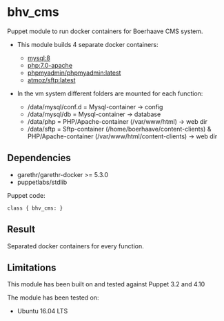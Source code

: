 # bhv_cms

Puppet module to run docker containers for Boerhaave CMS system.

* This module builds 4 separate docker containers:
    - [mysql:8](https://hub.docker.com/_/mysql/)
    - [php:7.0-apache](https://hub.docker.com/_/php/)
    - [phpmyadmin/phpmyadmin:latest](https://hub.docker.com/r/phpmyadmin/phpmyadmin/)
    - [atmoz/sftp:latest](https://hub.docker.com/r/atmoz/sftp/)

* In the vm system different folders are mounted for each function:
    - /data/mysql/conf.d     = Mysql-container -> config
    - /data/mysql/db         = Mysql-container -> database
    - /data/php              = PHP/Apache-container (/var/www/html) -> web dir
    - /data/sftp             = Sftp-container (/home/boerhaave/content-clients) & PHP/Apache-container (/var/www/html/content-clients) -> web dir

## Dependencies

* garethr/garethr-docker >= 5.3.0
* puppetlabs/stdlib

Puppet code:

```
class { bhv_cms: }
```

## Result

Separated docker containers for every function.

## Limitations

This module has been built on and tested against Puppet 3.2 and 4.10

The module has been tested on:

* Ubuntu 16.04 LTS
